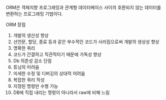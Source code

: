 ORM은 객체지향 프로그래밍과 관계형 데이터베이스 사이의 호환되지 않는 데이터를 변환하는 프로그래밍 기법이다.

ORM 장점
  1. 개발의 생산성 향상
  2. 선언문, 할당, 종료 등과 같은 부수적인 코드가 사라짐으로써 개발의 생상성 향상
  3. 명확한 쿼리
  4. 코드가 간결하고 직관적이기 때문에 가독성 향상
  5. Db 의존성 감소
단점
  1. 튜닝의 어려움
  2. 미세한 수정 및 디버깅의 상대적 어려움
  3. 복잡한 쿼리 작성
  4. 지정된 명령만 수행 가능
  5. DB에 직접 내리는 명령이 아니라서 raw에 비해 느림
